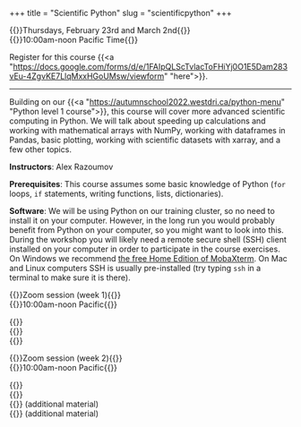 +++
title = "Scientific Python"
slug = "scientificpython"
+++

{{<cor>}}Thursdays, February 23rd and March 2nd{{</cor>}}\
{{<cgr>}}10:00am-noon Pacific Time{{</cgr>}}

<!-- Course materials will be added here shortly before the start of the course. -->

Register for this course
{{<a "https://docs.google.com/forms/d/e/1FAIpQLScTvlacToFHiYj0O1E5Dam283vEu-4ZgvKE7LlqMxxHGoUMsw/viewform" "here">}}.

---

Building on our {{<a "https://autumnschool2022.westdri.ca/python-menu" "Python level 1 course">}}, this course
will cover more advanced scientific computing in Python. We will talk about speeding up calculations and
working with mathematical arrays with NumPy, working with dataframes in Pandas, basic plotting, working with
scientific datasets with xarray, and a few other topics.

**Instructors**: Alex Razoumov

**Prerequisites**: This course assumes some basic knowledge of Python (`for` loops, `if` statements, writing
functions, lists, dictionaries).

**Software**: We will be using Python on our training cluster, so no need to install it on your computer. However, in
  the long run you would probably benefit from Python on your computer, so you might want to look into this. During the
  workshop you will likely need a remote secure shell (SSH) client installed on your computer in order to participate in
  the course exercises. On Windows we recommend
  [the free Home Edition of MobaXterm](https://mobaxterm.mobatek.net/download.html). On Mac and Linux computers SSH is
  usually pre-installed (try typing `ssh` in a terminal to make sure it is there).





{{<cor>}}Zoom session (week 1){{</cor>}} \
{{<cgr>}}10:00am-noon Pacific{{</cgr>}}

<!-- {{<nolinktitle>}}Libraries, virtual environments and packaging{{</nolinktitle>}} \ -->
<!-- {{<nolinktitle>}}Numpy{{</nolinktitle>}} \ -->
<!-- {{<nolinktitle>}}Plotting with matplotlib{{</nolinktitle>}} -->

{{<linktitle url="../python202302/python-10-libraries" text="Libraries, virtual environments and packaging">}} \
{{<linktitle url="../python202302/python-11-numpy" text="Numpy">}} \
{{<linktitle url="../python202302/python-12-matplotlib" text="Plotting with matplotlib">}}

{{<cor>}}Zoom session (week 2){{</cor>}} \
{{<cgr>}}10:00am-noon Pacific{{</cgr>}}

<!-- {{<nolinktitle>}}Pandas dataframes{{</nolinktitle>}} \ -->
<!-- {{<nolinktitle>}}Multidimensional labeled arrays and datasets with xarray{{</nolinktitle>}} \ -->
<!-- {{<nolinktitle>}}Running Python scripts from the command line{{</nolinktitle>}} \ -->
<!-- {{<nolinktitle>}}Basics of object-oriented programming in Python{{</nolinktitle>}} -->

{{<linktitle url="../python202302/python-13-pandas" text="Pandas dataframes">}} \
{{<linktitle url="../python202302/python-14-xarray" text="Multidimensional labeled arrays and datasets with xarray">}} \
{{<linktitle url="../python202302/python-16-scripts" text="Running Python scripts from the command line">}} (additional material) \
{{<linktitle url="../python202302/python-17-objects" text="Basics of object-oriented programming in Python">}} (additional material)




<!-- <\!-- {{<nolinktitle>}}Plotting with cartopy (additional material){{</nolinktitle>}} \ -\-> -->
<!-- <\!-- {{<linktitle url="../python202302/python-15-cartopy" text="Plotting with cartopy">}} (additional material) \ -\-> -->
